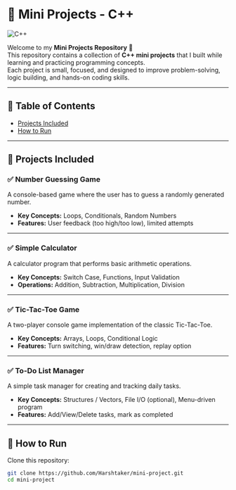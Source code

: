 # 🎯 Mini Projects - C++

![C++](https://img.shields.io/badge/Language-C++-blue?style=for-the-badge&logo=c%2B%2B)


Welcome to my **Mini Projects Repository** 🚀  
This repository contains a collection of **C++ mini projects** that I built while learning and practicing programming concepts.  
Each project is small, focused, and designed to improve problem-solving, logic building, and hands-on coding skills.  

---

## 📑 Table of Contents
- [Projects Included](#-projects-included)
- [How to Run](#-how-to-run)

---

## 📝 Projects Included

### ✅ Number Guessing Game
A console-based game where the user has to guess a randomly generated number.  
- **Key Concepts:** Loops, Conditionals, Random Numbers  
- **Features:** User feedback (too high/too low), limited attempts  

---

### ✅ Simple Calculator
A calculator program that performs basic arithmetic operations.  
- **Key Concepts:** Switch Case, Functions, Input Validation  
- **Operations:** Addition, Subtraction, Multiplication, Division  

---

### ✅ Tic-Tac-Toe Game
A two-player console game implementation of the classic Tic-Tac-Toe.  
- **Key Concepts:** Arrays, Loops, Conditional Logic  
- **Features:** Turn switching, win/draw detection, replay option  

---

### ✅ To-Do List Manager
A simple task manager for creating and tracking daily tasks.  
- **Key Concepts:** Structures / Vectors, File I/O (optional), Menu-driven program  
- **Features:** Add/View/Delete tasks, mark as completed  

---

## 🔧 How to Run

Clone this repository:
```bash
git clone https://github.com/Harshtaker/mini-project.git
cd mini-project

